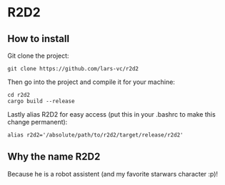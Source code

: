 # R2D2
## How to install
Git clone the project:
```
git clone https://github.com/lars-vc/r2d2
```
Then go into the project and compile it for your machine:
```
cd r2d2
cargo build --release
```
Lastly alias R2D2 for easy access (put this in your .bashrc to make this change permanent):
```
alias r2d2='/absolute/path/to/r2d2/target/release/r2d2'
```
## Why the name R2D2
Because he is a robot assistent (and my favorite starwars character :p)!
